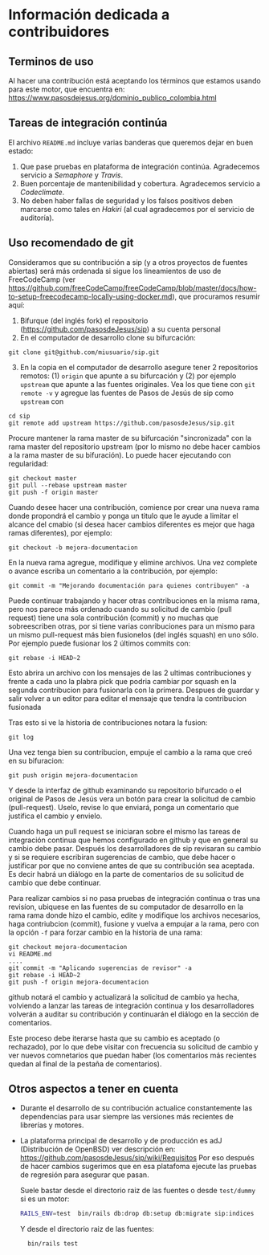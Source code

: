 # Información dedicada a contribuidores #

## Terminos de uso

Al hacer una contribución está aceptando los términos que estamos usando para este motor, que encuentra en: 
https://www.pasosdejesus.org/dominio_publico_colombia.html

## Tareas de integración continúa

El archivo `README.md` incluye varias banderas que queremos dejar en buen estado:
  1. Que pase pruebas en plataforma de integración continúa. Agradecemos servicio a _Semaphore_ y _Travis_.
  2. Buen porcentaje de mantenibilidad y cobertura. Agradecemos servicio a _Codeclimate_.
  3. No deben haber fallas de seguridad y los falsos positivos deben marcarse como tales en _Hakiri_ (al cual agradecemos por el servicio de auditoría).


## Uso recomendado de git

Consideramos que su contribución a sip (y a otros proyectos de fuentes abiertas) será más ordenada si sigue los lineamientos de uso de FreeCodeCamp (ver https://github.com/freeCodeCamp/freeCodeCamp/blob/master/docs/how-to-setup-freecodecamp-locally-using-docker.md), que procuramos resumir aquí:

1. Bifurque (del inglés fork) el repositorio (https://github.com/pasosdeJesus/sip) a su cuenta personal
2. En el computador de desarrollo clone su bifurcación:
  ```
  git clone git@github.com/miusuario/sip.git
  ```
3. En la copia en el computador de desarrollo asegure tener 2 repositorios remotos: (1) `origin` que apunte a su bifurcación y (2) por ejemplo `upstream` que apunte a las fuentes originales.  Vea los que tiene con `git remote -v` y agregue las fuentes de Pasos de Jesús de sip como `upstream` con  
  ```
  cd sip
  git remote add upstream https://github.com/pasosdeJesus/sip.git
  ```

Procure mantener la rama master de su bifurcación "sincronizada" con la rama master del repositorio upstream (por lo mismo no debe hacer cambios a la rama master de su bifuración).  Lo puede hacer ejecutando con regularidad:
  ```
  git checkout master
  git pull --rebase upstream master
  git push -f origin master
  ```

Cuando desee hacer una contribución, comience por crear una nueva rama donde propondrá el cambio y ponga un titulo que le ayude a limitar el alcance del cmabio (si desea hacer cambios diferentes es mejor que haga ramas diferentes), por ejemplo:
  ```
  git checkout -b mejora-documentacion
  ```
En la nueva rama agregue, modifique y elimine archivos. Una vez complete o avance escriba un comentario a la contribución, por ejemplo:
  ```
  git commit -m "Mejorando documentación para quienes contribuyen" -a
  ```
Puede continuar trabajando y hacer otras contribuciones en la misma rama, pero nos parece más ordenado cuando su solicitud de cambio (pull request) 
tiene una sola contribución (commit) y no muchas que sobreescriben otras, por si tiene varias conribuciones para un mismo para un mismo pull-request más bien 
fusionelos (del inglés squash) en uno sólo.  
Por ejemplo puede fusionar los 2 últimos commits con:
  ```
  git rebase -i HEAD~2
  ```
Esto abrira un archivo con los mensajes de las 2 ultimas contribuciones y frente a cada uno la plabra pick que podria cambiar por squash en la segunda 
contribucion para fusionarla con la primera.  Despues de guardar y salir volver a un editor para editar el mensaje que tendra la contribucion fusionada

Tras esto si ve la historia de contribuciones notara la fusion:
  ```
  git log
  ```

Una vez tenga bien su contribucion, empuje el cambio a la rama que creó en su bifuracion:
  ```
  git push origin mejora-documentacion
  ```
Y desde la interfaz de github examinando su repositorio bifurcado o el original de Pasos de Jesús vera un botón para crear la solicitud de cambio (pull-request).  Uselo, revise lo que enviará,  ponga un comentario que justifica el cambio y envielo.

Cuando haga un pull request se iniciaran sobre el mismo las tareas de integración continua que hemos configurado en github y que en general su cambio debe pasar.
Después los desarrolladores de sip revisaran su cambio y si se requiere escribiran sugerencias de cambio, que debe hacer o justificar por que no conviene antes de que su contribución sea aceptada.  Es decir habrá un diálogo en la parte de comentarios de su solicitud de cambio que debe continuar.

Para realizar cambios si no pasa pruebas de integración continua o tras una revisíon, ubiquese en las fuentes de su computador de desarrollo en la rama rama donde hizo el cambio, edite y modifique los archivos necesarios, haga contriubcion (commit), fusione y vuelva a empujar a la rama, pero con la opción `-f` para forzar cambio en la historia de una rama:
```
git checkout mejora-documentacion
vi README.md
....
git commit -m "Aplicando sugerencias de revisor" -a
git rebase -i HEAD~2
git push -f origin mejora-documentacion
```
github notará el cambio y actualizará la solicitud de cambio ya hecha, volviendo a lanzar las tareas de integración continua y los desarrolladores
volverán a auditar su contribución y continuarán el diálogo en la sección de comentarios.

Este proceso debe iterarse hasta que su cambio es aceptado (o rechazado), por lo que debe visitar con frecuencia su solicitud de cambio 
y ver nuevos comnetarios que puedan haber (los comentarios más recientes quedan al final de la pestaña de comentarios).
  

## Otros aspectos a tener en cuenta
 
* Durante el desarrollo de su contribución actualice constantemente las dependencias para usar siempre las versiones más recientes de librerías y motores.

* La plataforma principal de desarrollo y de producción es adJ (Distribución de OpenBSD) ver descripción en: 
	https://github.com/pasosdeJesus/sip/wiki/Requisitos
  Por eso después de hacer cambios sugerimos que en esa platafoma
  ejecute las pruebas de regresión para asegurar que pasan.

  Suele bastar desde el directorio raiz de las fuentes o desde `test/dummy` si es un motor:
  ```sh
  RAILS_ENV=test  bin/rails db:drop db:setup db:migrate sip:indices
  ```
  Y desde el directorio raiz de las fuentes:
  ```
	bin/rails test
  ```

